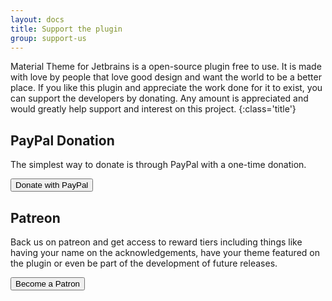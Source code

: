```yaml
---
layout: docs
title: Support the plugin
group: support-us
---
```


Material Theme for Jetbrains is a open-source plugin free to use. It is made with love by people that love good design and want the world to be a better place. If you like this plugin and appreciate the work done for it to exist, you can support the developers by donating. Any amount is appreciated and would greatly help support and interest on this project.
{:class='title'}

## PayPal Donation

The simplest way to donate is through PayPal with a one-time donation.

<button class="btn -large" href="paypal.me/heliosaian">Donate with PayPal</button>

## Patreon

Back us on patreon and get access to reward tiers including things like having your name on the acknowledgements, have your theme featured on the plugin or even be part of the development of future releases.

<button class="btn -large" href="https://www.patreon.com/mallowigi">Become a Patron</button>

